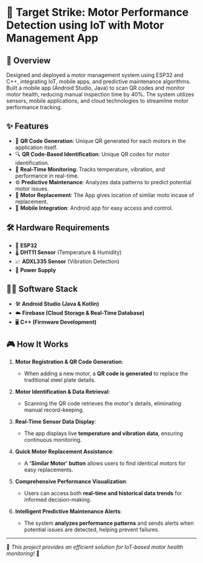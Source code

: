 # 🎯 Target Strike: Motor Performance Detection using IoT with Motor Management App

## 🚀 Overview
Designed and deployed a motor management system using ESP32 and C++, integrating IoT, mobile apps, and predictive maintenance algorithms. Built a mobile app (Android Studio, Java) to scan QR codes and monitor motor health, reducing manual inspection time by 40%. The system utilizes sensors, mobile applications, and cloud technologies to streamline motor performance tracking.

## ✨ Features
- 🔲 **QR Code Generation**: Unique QR generated for each motors in the application itself.
- 🔍 **QR Code-Based Identification**: Unique QR codes for motor identification. 
- 📡 **Real-Time Monitoring**: Tracks temperature, vibration, and performance in real-time.
- ⚙️ **Predictive Maintenance**: Analyzes data patterns to predict potential motor issues.
- 🦺 **Motor Replacement**: The App gives location of similar moto incase of replacement. 
- 📲 **Mobile Integration**: Android app for easy access and control.

## 🛠️ Hardware Requirements
- 📡 **ESP32**
- 🌡️ **DHT11 Sensor** (Temperature & Humidity)
- 📈 **ADXL335 Sensor** (Vibration Detection)
- 🔋 **Power Supply**

## 🧑‍💻 Software Stack
- 🛠️ **Android Studio (Java & Kotlin)**
- ☁️ **Firebase (Cloud Storage & Real-Time Database)**
- 🖥️ **C++ (Firmware Development)**

## 🎮 How It Works
1. **Motor Registration & QR Code Generation**:  
   - When adding a new motor, a **QR code is generated** to replace the traditional steel plate details.

2. **Motor Identification & Data Retrieval**:  
   - Scanning the QR code retrieves the motor's details, eliminating manual record-keeping.

3. **Real-Time Sensor Data Display**:  
   - The app displays live **temperature and vibration data**, ensuring continuous monitoring.

4. **Quick Motor Replacement Assistance**:  
   - A **'Similar Motor' button** allows users to find identical motors for easy replacements.

5. **Comprehensive Performance Visualization**:  
   - Users can access both **real-time and historical data trends** for informed decision-making.

6. **Intelligent Predictive Maintenance Alerts**:  
   - The system **analyzes performance patterns** and sends alerts when potential issues are detected, helping prevent failures.

---
📌 *This project provides an efficient solution for IoT-based motor health monitoring!* 🚀

